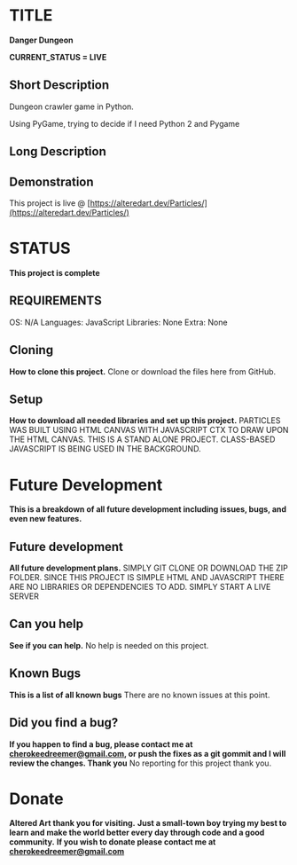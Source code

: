 # TITLE
**Danger Dungeon**

  **CURRENT_STATUS = LIVE**
  
  ## Short Description
  Dungeon crawler game in Python.

  Using PyGame, trying to decide if I need Python 2 and Pygame
  
  ## Long Description

  
  ## Demonstration
  This project is live @ [https://alteredart.dev/Particles/](https://alteredart.dev/Particles/)


# STATUS
**This project is complete**

  ## REQUIREMENTS
  OS: N/A
  Languages: JavaScript 
  Libraries: None
  Extra: None

  ## Cloning
  **How to clone this project.**
  Clone or download the files here from GitHub.
  
  
  ## Setup
  **How to download all needed libraries and set up this project.**
  PARTICLES WAS BUILT USING HTML CANVAS WITH JAVASCRIPT CTX TO DRAW UPON THE HTML CANVAS. THIS IS A STAND ALONE PROJECT. CLASS-BASED JAVASCRIPT IS BEING USED IN THE BACKGROUND.

# Future Development
**This is a breakdown of all future development including issues, bugs, and even new features.**

  ## Future development
  **All future development plans.**
  SIMPLY GIT CLONE OR DOWNLOAD THE ZIP FOLDER.
  SINCE THIS PROJECT IS SIMPLE HTML AND JAVASCRIPT THERE ARE NO LIBRARIES OR
  DEPENDENCIES TO ADD. SIMPLY START A LIVE SERVER
  
  ## Can you help
  **See if you can help.**
  No help is needed on this project.

  ## Known Bugs
  **This is a list of all known bugs**
  There are no known issues at this point.
  
  ## Did you find a bug?
  **If you happen to find a bug, please contact me at cherokeedreemer@gmail.com, or push the fixes as a git gommit and I will review the changes. Thank you**
  No reporting for this project thank you.

# Donate
**Altered Art thank you for visiting.**
**Just a small-town boy trying my best to learn and make the world better every day through code and a good community.**
**If you wish to donate please contact me at cherokeedreemer@gmail.com**







